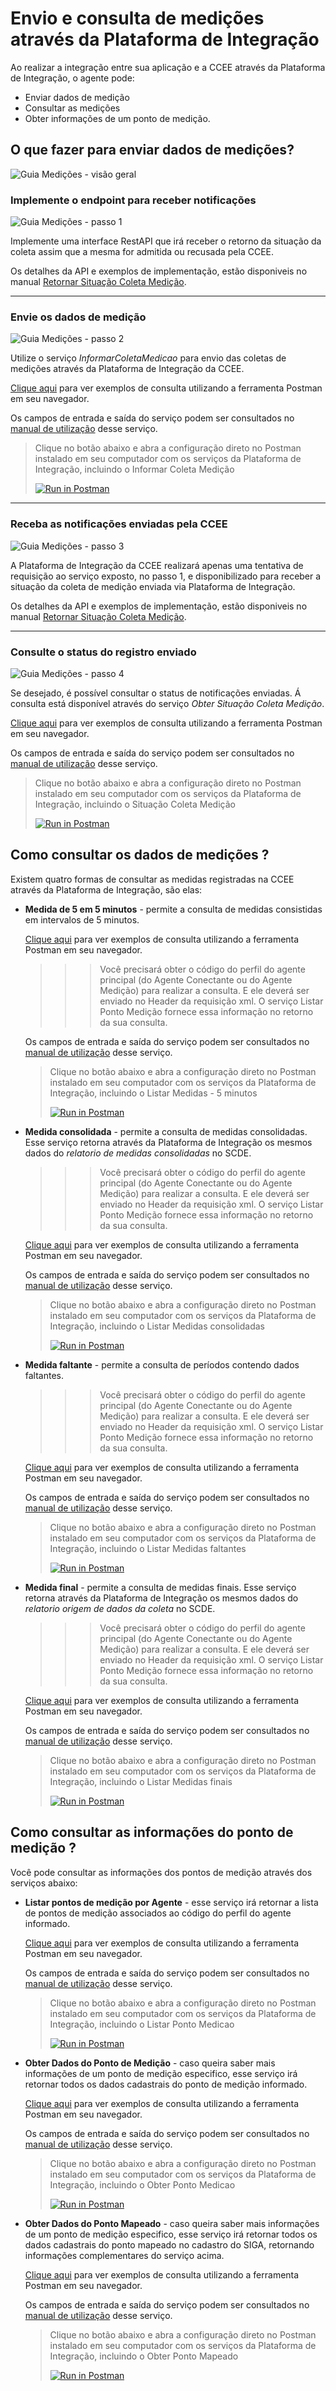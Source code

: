 # Envio e consulta de medições através da Plataforma de Integração
Ao realizar a integração entre sua aplicação e a CCEE através da Plataforma de Integração, o agente pode:

- Enviar dados de medição
- Consultar as medições
- Obter informações de um ponto de medição. 

## O que fazer para enviar dados de medições?

![Guia Medições - visão geral](./img/passos-informar-coleta.png)
 
### Implemente o endpoint para receber notificações

![Guia Medições - passo 1](./img/passo1.png)

Implemente uma interface RestAPI que irá receber o retorno da situação da coleta assim que a mesma for admitida ou recusada pela CCEE.

Os detalhes da API e exemplos de implementação, estão disponiveis no manual [Retornar Situação Coleta Medição](https://www.ccee.org.br/documents/80415/919484/Manual%20do%20Usu%C3%A1rio%20-%20Retornar%20Situacao%20Coleta%20Medicao.pdf/e0f36c42-4e4f-1d51-f283-85344ee40e5c).
 
--- 
 
### Envie os dados de medição

![Guia Medições - passo 2](./img/passo2.png)

Utilize o serviço *InformarColetaMedicao* para envio das coletas de medições através da Plataforma de Integração da CCEE.

[Clique aqui](https://documenter.getpostman.com/view/12351215/UzJJucpF#4f88fa78-50e2-4b53-993d-949b33476e8c) para ver exemplos de consulta utilizando a ferramenta Postman em seu  navegador.
    
Os campos de entrada e saída do serviço podem ser consultados no [manual de utilização](https://www.ccee.org.br/documents/80415/919484/Manual%20do%20Usu%C3%A1rio%20-%20Informar%20Coleta%20Medicao.pdf/e1239897-7981-b1ad-ca68-671645fbebf1) desse serviço. 

> Clique no botão abaixo e abra a configuração direto no Postman instalado em seu computador com os serviços da Plataforma de Integração, incluindo o Informar Coleta Medição
>
> [![Run in Postman](https://run.pstmn.io/button.svg)](https://app.getpostman.com/run-collection/12351215-f6611483-5030-426a-9c05-c33102fa218c?action=collection%2Ffork&collection-url=entityId%3D12351215-f6611483-5030-426a-9c05-c33102fa218c%26entityType%3Dcollection%26workspaceId%3D0ed6d2fd-f92a-462d-8fbe-a353f67f0e6c)

---

### Receba as notificações enviadas pela CCEE

![Guia Medições - passo 3](./img/passo3.png)

A Plataforma de Integração da CCEE realizará apenas uma tentativa de requisição ao serviço exposto, no passo 1, e disponibilizado para receber a situação da coleta de medição enviada via Plataforma de Integração. 

Os detalhes da API e exemplos de implementação, estão disponiveis no manual [Retornar Situação Coleta Medição](https://www.ccee.org.br/documents/80415/919484/Manual%20do%20Usu%C3%A1rio%20-%20Retornar%20Situacao%20Coleta%20Medicao.pdf/e0f36c42-4e4f-1d51-f283-85344ee40e5c).

---

### Consulte o status do registro enviado

![Guia Medições - passo 4](./img/passo4.png)

Se desejado, é possível consultar o status de notificações enviadas. Á consulta está disponível através do serviço *Obter Situação Coleta Medição*.

[Clique aqui](https://documenter.getpostman.com/view/12351215/UzJJucpF#9c19abb5-6114-4ccf-9a50-0f834a6d17ea) para ver exemplos de consulta utilizando a ferramenta Postman em seu  navegador.

Os campos de entrada e saída do serviço podem ser consultados no [manual de utilização](https://www.ccee.org.br/documents/80415/919484/Manual%20do%20Usu%C3%A1rio%20-%20Obter%20Situacao%20Coleta%20Medicao.pdf/7736ea26-c9a6-a944-88f3-642a67c6cbd2) desse serviço. 

> Clique no botão abaixo e abra a configuração direto no Postman instalado em seu computador com os serviços da Plataforma de Integração, incluindo o Situação Coleta Medição
>
> [![Run in Postman](https://run.pstmn.io/button.svg)](https://app.getpostman.com/run-collection/12351215-f6611483-5030-426a-9c05-c33102fa218c?action=collection%2Ffork&collection-url=entityId%3D12351215-f6611483-5030-426a-9c05-c33102fa218c%26entityType%3Dcollection%26workspaceId%3D0ed6d2fd-f92a-462d-8fbe-a353f67f0e6c)

## Como consultar os dados de medições ? 
Existem quatro formas de consultar as medidas registradas na CCEE através da Plataforma de Integração, são elas: 

- **Medida de 5 em 5 minutos** - permite a consulta de medidas consistidas em intervalos de 5 minutos.
    
    [Clique aqui](https://documenter.getpostman.com/view/12351215/UzJJucpF#2b083490-da52-4e77-a1d0-64251ab71bc2) para ver exemplos de consulta utilizando a ferramenta Postman em seu  navegador.
    
    >>> Você precisará obter o código do perfil do agente principal (do Agente Conectante ou do Agente Medição) para realizar a consulta. E ele deverá ser enviado no Header da requisição xml. O serviço Listar Ponto Medição fornece essa informação no retorno da sua consulta.
    
    Os campos de entrada e saída do serviço podem ser consultados no [manual de utilização](https://www.ccee.org.br/documents/80415/919484/ListarMedidaCincoMinutosBSv2.pdf/ef5c3678-4fe7-7216-eb34-af41a453d28b) desse serviço. 
    
    > Clique no botão abaixo e abra a configuração direto no Postman instalado em seu computador com os serviços da Plataforma de Integração, incluindo o Listar Medidas - 5 minutos
    >
    > [![Run in Postman](https://run.pstmn.io/button.svg)](https://app.getpostman.com/run-collection/12351215-f6611483-5030-426a-9c05-c33102fa218c?action=collection%2Ffork&collection-url=entityId%3D12351215-f6611483-5030-426a-9c05-c33102fa218c%26entityType%3Dcollection%26workspaceId%3D0ed6d2fd-f92a-462d-8fbe-a353f67f0e6c)
    
- **Medida consolidada** - permite a consulta de medidas consolidadas. Esse serviço retorna através da Plataforma de Integração os mesmos dados do *relatorio de medidas consolidadas* no SCDE.

	>>> Você precisará obter o código do perfil do agente principal (do Agente Conectante ou do Agente Medição) para realizar a consulta. E ele deverá ser enviado no Header da requisição xml. O serviço Listar Ponto Medição fornece essa informação no retorno da sua consulta.

    [Clique aqui](https://documenter.getpostman.com/view/12351215/UzJJucpF#71673640-0991-4393-b998-9a4ca7451df2) para ver exemplos de consulta utilizando a ferramenta Postman em seu  navegador.
    
    Os campos de entrada e saída do serviço podem ser consultados no [manual de utilização](https://www.ccee.org.br/documents/80415/919484/ListarMedida.pdf/962fa85d-520c-adfa-09ae-b24ed6dfabbc) desse serviço. 
    
    > Clique no botão abaixo e abra a configuração direto no Postman instalado em seu computador com os serviços da Plataforma de Integração, incluindo o Listar Medidas consolidadas
    >
    > [![Run in Postman](https://run.pstmn.io/button.svg)](https://app.getpostman.com/run-collection/12351215-f6611483-5030-426a-9c05-c33102fa218c?action=collection%2Ffork&collection-url=entityId%3D12351215-f6611483-5030-426a-9c05-c33102fa218c%26entityType%3Dcollection%26workspaceId%3D0ed6d2fd-f92a-462d-8fbe-a353f67f0e6c)
        
- **Medida faltante** - permite a consulta de períodos contendo dados faltantes.

	>>> Você precisará obter o código do perfil do agente principal (do Agente Conectante ou do Agente Medição) para realizar a consulta. E ele deverá ser enviado no Header da requisição xml. O serviço Listar Ponto Medição fornece essa informação no retorno da sua consulta.

    [Clique aqui](https://documenter.getpostman.com/view/12351215/UzJJucpF#3681fa17-a90c-4973-81f3-55379dee015c) para ver exemplos de consulta utilizando a ferramenta Postman em seu  navegador.
    
    Os campos de entrada e saída do serviço podem ser consultados no [manual de utilização](https://www.ccee.org.br/documents/80415/919484/ListarMedida.pdf/962fa85d-520c-adfa-09ae-b24ed6dfabbc) desse serviço. 
    
    > Clique no botão abaixo e abra a configuração direto no Postman instalado em seu computador com os serviços da Plataforma de Integração, incluindo o Listar Medidas faltantes
    >
    > [![Run in Postman](https://run.pstmn.io/button.svg)](https://app.getpostman.com/run-collection/12351215-f6611483-5030-426a-9c05-c33102fa218c?action=collection%2Ffork&collection-url=entityId%3D12351215-f6611483-5030-426a-9c05-c33102fa218c%26entityType%3Dcollection%26workspaceId%3D0ed6d2fd-f92a-462d-8fbe-a353f67f0e6c)
        
- **Medida final** - permite a consulta de medidas finais. Esse serviço retorna através da Plataforma de Integração os mesmos dados do *relatorio origem de dados da coleta* no SCDE.

	>>> Você precisará obter o código do perfil do agente principal (do Agente Conectante ou do Agente Medição) para realizar a consulta. E ele deverá ser enviado no Header da requisição xml. O serviço Listar Ponto Medição fornece essa informação no retorno da sua consulta.

    [Clique aqui](https://documenter.getpostman.com/view/12351215/UzJJucpF#7e10d923-1451-47d5-b548-c7fd8336b8df) para ver exemplos de consulta utilizando a ferramenta Postman em seu  navegador.
    
    Os campos de entrada e saída do serviço podem ser consultados no [manual de utilização](https://www.ccee.org.br/documents/80415/919484/ListarMedida.pdf/962fa85d-520c-adfa-09ae-b24ed6dfabbc) desse serviço. 
    
    > Clique no botão abaixo e abra a configuração direto no Postman instalado em seu computador com os serviços da Plataforma de Integração, incluindo o Listar Medidas finais
    >
    > [![Run in Postman](https://run.pstmn.io/button.svg)](https://app.getpostman.com/run-collection/12351215-f6611483-5030-426a-9c05-c33102fa218c?action=collection%2Ffork&collection-url=entityId%3D12351215-f6611483-5030-426a-9c05-c33102fa218c%26entityType%3Dcollection%26workspaceId%3D0ed6d2fd-f92a-462d-8fbe-a353f67f0e6c)
        
## Como consultar as informações do ponto de medição ? 
Você pode consultar as informações dos pontos de medição através dos serviços abaixo:

- **Listar pontos de medição por Agente** - esse serviço irá retornar a lista de pontos de medição associados ao código do perfil do agente informado.

    [Clique aqui](https://documenter.getpostman.com/view/12351215/UzJJucpF#750252ba-97c2-4d2c-9e91-10e934fd7950) para ver exemplos de consulta utilizando a ferramenta Postman em seu  navegador.
    
    Os campos de entrada e saída do serviço podem ser consultados no [manual de utilização](https://www.ccee.org.br/documents/80415/919484/ListarPontoMedicaoBSv2.pdf/eeeababc-8d3b-4a20-b484-4927d7e32450) desse serviço. 
    
    > Clique no botão abaixo e abra a configuração direto no Postman instalado em seu computador com os serviços da Plataforma de Integração, incluindo o Listar Ponto Medicao
    >
    > [![Run in Postman](https://run.pstmn.io/button.svg)](https://app.getpostman.com/run-collection/12351215-f6611483-5030-426a-9c05-c33102fa218c?action=collection%2Ffork&collection-url=entityId%3D12351215-f6611483-5030-426a-9c05-c33102fa218c%26entityType%3Dcollection%26workspaceId%3D0ed6d2fd-f92a-462d-8fbe-a353f67f0e6c)
    
- **Obter Dados do Ponto de Medição** - caso queira saber mais informações de um ponto de medição especifico, esse serviço irá retornar todos os dados cadastrais do ponto de medição informado.

    [Clique aqui](https://documenter.getpostman.com/view/12351215/UzJJucpF#d711f15f-a4d3-44ca-9463-58b55d2a2f41) para ver exemplos de consulta utilizando a ferramenta Postman em seu  navegador.
    
	Os campos de entrada e saída do serviço podem ser consultados no [manual de utilização](https://www.ccee.org.br/documents/80415/919484/ObterPontoMedicaoBSv2.pdf/54818657-9bf7-b15f-c98d-ebca9fb2f9dd) desse serviço.
	
	> Clique no botão abaixo e abra a configuração direto no Postman instalado em seu computador com os serviços da Plataforma de Integração, incluindo o Obter Ponto Medicao
    >
    > [![Run in Postman](https://run.pstmn.io/button.svg)](https://app.getpostman.com/run-collection/12351215-f6611483-5030-426a-9c05-c33102fa218c?action=collection%2Ffork&collection-url=entityId%3D12351215-f6611483-5030-426a-9c05-c33102fa218c%26entityType%3Dcollection%26workspaceId%3D0ed6d2fd-f92a-462d-8fbe-a353f67f0e6c)
    
- **Obter Dados do Ponto Mapeado** - caso queira saber mais informações de um ponto de medição especifico, esse serviço irá retornar todos os dados cadastrais do ponto mapeado no cadastro do SIGA, retornando informações complementares do serviço acima.

    [Clique aqui](https://documenter.getpostman.com/view/12351215/TVCdzTxD#874a60d9-aa95-453f-998a-e56cbccc2b08) para ver exemplos de consulta utilizando a ferramenta Postman em seu  navegador.
    
	Os campos de entrada e saída do serviço podem ser consultados no [manual de utilização](https://www.ccee.org.br/documents/80415/919484/ObterPontoMedicaoBSv2.pdf/54818657-9bf7-b15f-c98d-ebca9fb2f9dd) desse serviço.
	
	> Clique no botão abaixo e abra a configuração direto no Postman instalado em seu computador com os serviços da Plataforma de Integração, incluindo o Obter Ponto Mapeado
    >
    > [![Run in Postman](https://run.pstmn.io/button.svg)](https://app.getpostman.com/run-collection/12351215-f6611483-5030-426a-9c05-c33102fa218c?action=collection%2Ffork&collection-url=entityId%3D12351215-f6611483-5030-426a-9c05-c33102fa218c%26entityType%3Dcollection%26workspaceId%3D0ed6d2fd-f92a-462d-8fbe-a353f67f0e6c)
	
